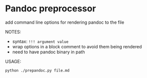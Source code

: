 # Pandoc preprocessor
add command line options for rendering pandoc to the file

NOTES: 
- syntax: ```!!! argument value```
- wrap options in a block comment to avoid them being rendered
- need to have pandoc binary in path

USAGE:
```
python ./prepandoc.py file.md
```
